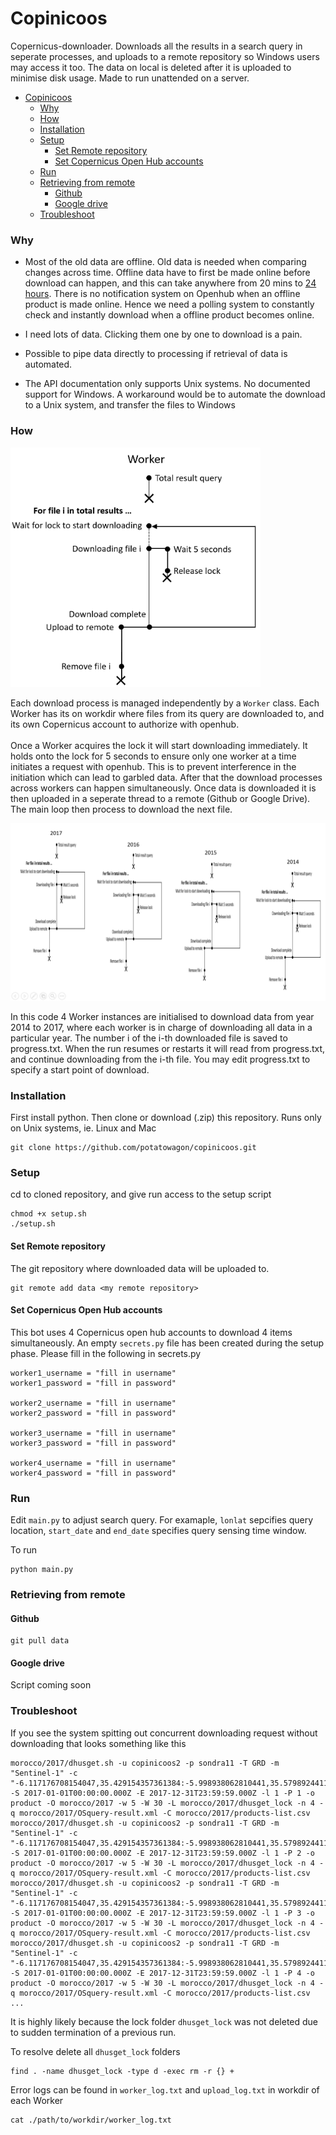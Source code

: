 # Copinicoos
Copernicus-downloader. Downloads all the results in a search query in seperate processes, and uploads to a remote repository so Windows users may access it too. The data on local is deleted after it is uploaded to minimise disk usage. Made to run unattended on a server.

- [Copinicoos](#copinicoos)
    + [Why](#why)
    + [How](#how)
    + [Installation](#installation)
    + [Setup](#setup)
      - [Set Remote repository](#set-remote-repository)
      - [Set Copernicus Open Hub accounts](#set-copernicus-open-hub-accounts)
    + [Run](#run)
    + [Retrieving from remote](#retrieving-from-remote)
      - [Github](#github)
      - [Google drive](#google-drive)
    + [Troubleshoot](#troubleshoot)

### Why
* Most of the old data are offline. Old data is needed when comparing changes across time. Offline data have to first be made online before download can happen, and this can take anywhere from 20 mins to <a href="https://scihub.copernicus.eu/userguide/LongTermArchive">24 hours</a>. There is no notification system on Openhub when an offline product is made online. Hence we need a polling system to constantly check and instantly download when a offline product becomes online.

* I need lots of data. Clicking them one by one to download is a pain. 

* Possible to pipe data directly to processing if retrieval of data is automated.

* The API documentation only supports Unix systems. No documented support for Windows. A workaround would be to automate the download to a Unix system, and transfer the files to Windows

### How

<img src="img/1.PNG" width="400">

Each download process is managed independently by a `Worker` class. Each Worker has its on workdir where files from its query are downloaded to, and its own Copernicus account to authorize with openhub. 
</br></br>
Once a Worker acquires the lock it will start downloading immediately. It holds onto the lock for 5 seconds to ensure only one worker at a time initiates a request with openhub. This is to prevent interference in the initiation which can lead to garbled data. After that the download processes across workers can happen simultaneously. Once data is downloaded it is then uploaded in a seperate thread to a remote (Github or Google Drive). The main loop then process to download the next file.   

<img src="img/2.png">

In this code 4 Worker instances are initialised to download data from year 2014 to 2017, where each worker is in charge of downloading all data in a particular year. The number i of the i-th downloaded file is saved to progress.txt. When the run resumes or restarts it will read from progress.txt, and continue downloading from the i-th file. You may edit progress.txt to specify a start point of download.

### Installation
First install python. Then clone or download (.zip) this repository. Runs only on Unix systems, ie. Linux and Mac
```
git clone https://github.com/potatowagon/copinicoos.git
```

### Setup 
cd to cloned repository, and give run access to the setup script
```
chmod +x setup.sh
./setup.sh
```

#### Set Remote repository
The git repository where downloaded data will be uploaded to.
```
git remote add data <my remote repository>
```

#### Set Copernicus Open Hub accounts
This bot uses 4 Copernicus open hub accounts to download 4 items simultaneously. An empty `secrets.py` file has been created during the setup phase. Please fill in the following in secrets.py

```
worker1_username = "fill in username"
worker1_password = "fill in password"

worker2_username = "fill in username"
worker2_password = "fill in password"

worker3_username = "fill in username"
worker3_password = "fill in password"

worker4_username = "fill in username"
worker4_password = "fill in password"

```

### Run
Edit `main.py` to adjust search query. For examaple, `lonlat` sepcifies query location, `start_date` and `end_date` specifies query sensing time window.

To run
```
python main.py
```

### Retrieving from remote

#### Github
```
git pull data 
```

#### Google drive 
Script coming soon

### Troubleshoot

If you see the system spitting out concurrent downloading request without downloading that looks something like this

```
morocco/2017/dhusget.sh -u copinicoos2 -p sondra11 -T GRD -m "Sentinel-1" -c "-6.117176708154047,35.429154357361384:-5.998938062810441,35.579892441113685" -S 2017-01-01T00:00:00.000Z -E 2017-12-31T23:59:59.000Z -l 1 -P 1 -o product -O morocco/2017 -w 5 -W 30 -L morocco/2017/dhusget_lock -n 4 -q morocco/2017/OSquery-result.xml -C morocco/2017/products-list.csv
morocco/2017/dhusget.sh -u copinicoos2 -p sondra11 -T GRD -m "Sentinel-1" -c "-6.117176708154047,35.429154357361384:-5.998938062810441,35.579892441113685" -S 2017-01-01T00:00:00.000Z -E 2017-12-31T23:59:59.000Z -l 1 -P 2 -o product -O morocco/2017 -w 5 -W 30 -L morocco/2017/dhusget_lock -n 4 -q morocco/2017/OSquery-result.xml -C morocco/2017/products-list.csv
morocco/2017/dhusget.sh -u copinicoos2 -p sondra11 -T GRD -m "Sentinel-1" -c "-6.117176708154047,35.429154357361384:-5.998938062810441,35.579892441113685" -S 2017-01-01T00:00:00.000Z -E 2017-12-31T23:59:59.000Z -l 1 -P 3 -o product -O morocco/2017 -w 5 -W 30 -L morocco/2017/dhusget_lock -n 4 -q morocco/2017/OSquery-result.xml -C morocco/2017/products-list.csv
morocco/2017/dhusget.sh -u copinicoos2 -p sondra11 -T GRD -m "Sentinel-1" -c "-6.117176708154047,35.429154357361384:-5.998938062810441,35.579892441113685" -S 2017-01-01T00:00:00.000Z -E 2017-12-31T23:59:59.000Z -l 1 -P 4 -o product -O morocco/2017 -w 5 -W 30 -L morocco/2017/dhusget_lock -n 4 -q morocco/2017/OSquery-result.xml -C morocco/2017/products-list.csv
...
```
It is highly likely because the lock folder `dhusget_lock` was not deleted due to sudden termination of a previous run.

To resolve delete all `dhusget_lock` folders

```
find . -name dhusget_lock -type d -exec rm -r {} +
```

Error logs can be found in `worker_log.txt` and `upload_log.txt` in workdir of each Worker

``` 
cat ./path/to/workdir/worker_log.txt
```
